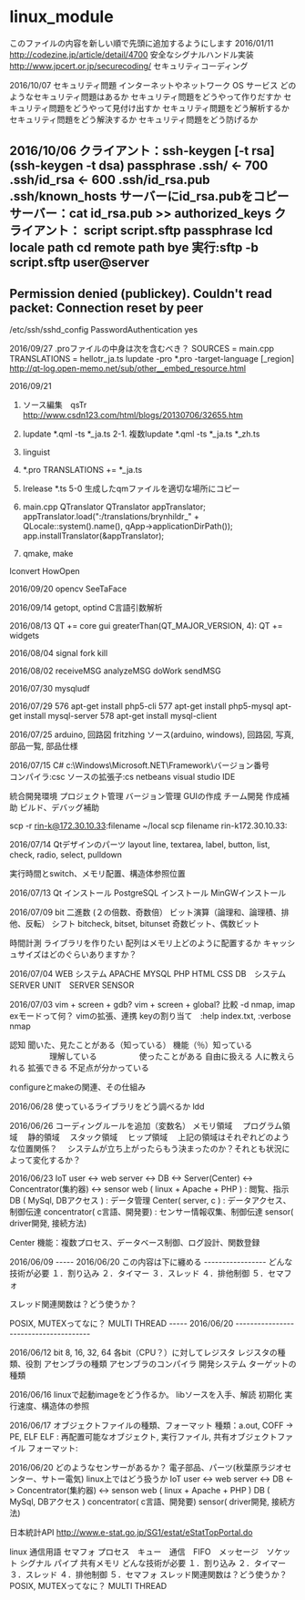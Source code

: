 # linux_module
このファイルの内容を新しい順で先頭に追加するようにします
2016/01/11
http://codezine.jp/article/detail/4700
安全なシグナルハンドル実装
http://www.jpcert.or.jp/securecoding/
セキュリティコーディング

2016/10/07
セキュリティ問題
インターネットやネットワーク
OS
サービス
どのようなセキュリティ問題はあるか
セキュリティ問題をどうやって作りだすか
セキュリティ問題をどうやって見付け出すか
セキュリティ問題をどう解析するか
セキュリティ問題をどう解決するか
セキュリティ問題をどう防げるか

2016/10/06
クライアント：ssh-keygen [-t rsa]
              (ssh-keygen -t dsa)
              passphrase
              .ssh/         <- 700
              .ssh/id_rsa   <- 600
              .ssh/id_rsa.pub
              .ssh/known_hosts
       サーバーにid_rsa.pubをコピー
サーバー：cat id_rsa.pub >> authorized_keys
クライアント：
   script   script.sftp
            passphrase
            lcd locale path
            cd remote path
            bye
   実行:sftp -b script.sftp user@server
----------------------------------------------
Permission denied (publickey).
Couldn't read packet: Connection reset by peer
----------------------------------------------
/etc/ssh/sshd_config
PasswordAuthentication yes


2016/09/27
.proファイルの中身は次を含むべき？
 SOURCES      = main.cpp
 TRANSLATIONS = hellotr_ja.ts
lupdate -pro *.pro -target-language <language>[_region]
http://qt-log.open-memo.net/sub/other__embed_resource.html


2016/09/21
1. ソース編集　qsTr
http://www.csdn123.com/html/blogs/20130706/32655.htm
2. lupdate *.qml -ts *_ja.ts
2-1. 複数lupdate *.qml -ts *_ja.ts *_zh.ts
3. linguist
4. *.pro TRANSLATIONS += *_ja.ts
5. lrelease *.ts
5-0 生成したqmファイルを適切な場所にコピー
6. main.cpp QTranslator
QTranslator appTranslator;
  appTranslator.load(":/translations/brynhildr_"
                 + QLocale::system().name(),
                 qApp->applicationDirPath());
  app.installTranslator(&appTranslator);

7. qmake, make

lconvert
HowOpen

2016/09/20
opencv
SeeTaFace

2016/09/14
getopt, optind C言語引数解析

2016/08/13
QT       += core gui
greaterThan(QT_MAJOR_VERSION, 4): QT += widgets

2016/08/04
signal fork kill

2016/08/02
receiveMSG
analyzeMSG
doWork
sendMSG

2016/07/30
mysqludf

2016/07/29
  576  apt-get install php5-cli
  577  apt-get install php5-mysql
    apt-get install mysql-server
  578  apt-get install mysql-client

2016/07/25
arduino, 回路図 fritzhing
ソース(arduino, windows), 回路図, 写真, 部品一覧, 部品仕様

2016/07/15
C#
c:\Windows\Microsoft.NET\Framework\バージョン番号\
コンパイラ:csc
ソースの拡張子:cs
netbeans
visual studio
IDE

統合開発環境
プロジェクト管理
バージョン管理
GUIの作成
チーム開発
作成補助
ビルド、デバッグ補助

scp -r rin-k@172.30.10.33:filename ~/local
scp filename rin-k172.30.10.33:


2016/07/14
Qtデザインのパーツ
layout
line, textarea, label, button, list, check, radio, select, pulldown

実行時間とswitch、メモリ配置、構造体参照位置

2016/07/13
Qt インストール
PostgreSQL インストール
MinGWインストール

2016/07/09
bit
二進数 (２の倍数、奇数倍）
ビット演算（論理和、論理積、排他、反転）
シフト
bitcheck, bitset, bitunset
奇数ビット、偶数ビット

時間計測
ライブラリを作りたい
配列はメモリ上どのように配置するか
キャッシュサイズはどのぐらいありますか？

2016/07/04
WEB システム
	APACHE
	MYSQL
	PHP
	HTML
	CSS
DB　システム
SERVER
UNIT　SERVER
SENSOR

2016/07/03
vim + screen + gdb?
vim + screen + global?
比較 -d
nmap, imap
exモードって何？
vimの拡張、連携
keyの割り当て　:help index.txt, :verbose nmap

認知
聞いた、見たことがある（知っている）
機能（％）知っている
　　　　　理解している
　　　　　使ったことがある
自由に扱える
人に教えられる
拡張できる
不足点が分かっている

configureとmakeの関連、その仕組み



2016/06/28
使っているライブラリをどう調べるか
ldd

2016/06/26
コーディングルールを追加（変数名）
メモリ領域
　プログラム領域
　静的領域
　スタック領域
　ヒップ領域
　上記の領域はそれぞれどのような位置関係？
　システムが立ち上がったらもう決まったのか？それとも状況によって変化するか？

2016/06/23
IoT
user <-> web server <-> DB <-> Server(Center) <-> Concentrator(集約器) <-> sensor
web ( linux + Apache + PHP ) : 閲覧、指示 
DB ( MySql, DBアクセス ) : データ管理
Center( server, c ) : データアクセス、制御伝達
concentrator( c言語、開発要) : センサー情報収集、制御伝達
sensor( driver開発, 接続方法)

Center
機能：複数プロセス、データベース制御、ログ設計、関数登録

2016/06/09 
----- 2016/06/20 この内容は下に纏める -----------------
どんな技術が必要
１．割り込み
２．タイマー
３．スレッド
４．排他制御
５．セマフォ

スレッド関連関数は？どう使うか？

POSIX, MUTEXってなに？
MULTI THREAD
-----  2016/06/20 --------------------------------------

2016/06/12
bit 8, 16, 32, 64
各bit（CPU？）に対してレジスタ
レジスタの種類、役割
アセンブラの種類
アセンブラのコンパイラ
開発システム
ターゲットの種類

2016/06/16
linuxで起動imageをどう作るか。
libソースを入手、解読
初期化
実行速度、構造体の参照

2016/06/17
オブジェクトファイルの種類、フォーマット
種類：a.out, COFF -> PE, ELF 
ELF : 再配置可能なオブジェクト, 実行ファイル, 共有オブジェクトファイル
フォーマット:

2016/06/20
どのようなセンサーがあるか？
電子部品、パーツ(秋葉原ラジオセンター、サトー電気)
linux上ではどう扱うか
IoT
user <-> web server <-> DB <-> Concentrator(集約器) <-> senson
web ( linux + Apache + PHP ) 
DB ( MySql, DBアクセス )
concentrator( c言語、開発要)
sensor( driver開発, 接続方法)

日本統計API
http://www.e-stat.go.jp/SG1/estat/eStatTopPortal.do

linux 通信用語
セマフォ プロセス　キュー　通信　FIFO　メッセージ　ソケット
シグナル パイプ 共有メモリ 
どんな技術が必要
１．割り込み
２．タイマー
３．スレッド
４．排他制御
５．セマフォ
スレッド関連関数は？どう使うか？
POSIX, MUTEXってなに？
MULTI THREAD

